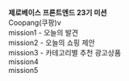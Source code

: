 <b>제로베이스 프론트엔드 23기 미션</b></br>
Coopang(쿠팡)v</br>
mission1 - 오늘의 발견</br>
mission2 - 오늘의 쇼핑 제안</br>
mission3 - 카테고리별 추천 광고상품</br>
mission4</br>
mission5</br>
